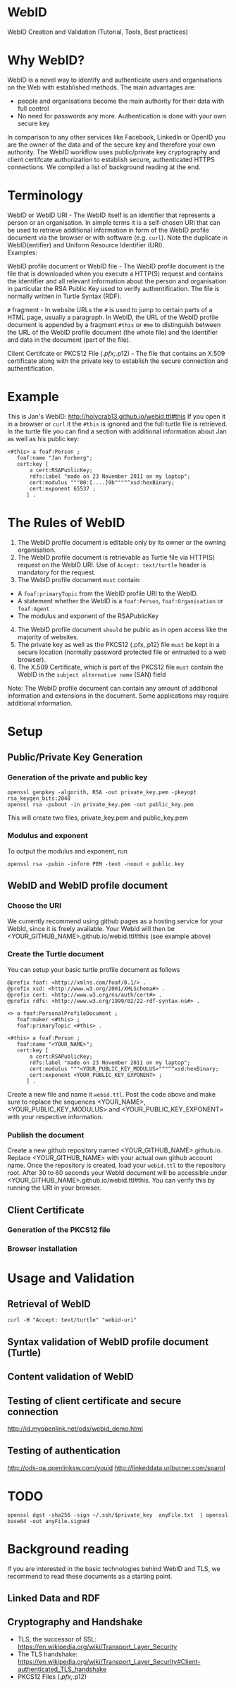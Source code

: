 # WebID
WebID Creation and Validation (Tutorial, Tools, Best practices)

# Why WebID?
WebID is a novel way to identify and authenticate users and organisations on the Web with established methods. The main advantages are:
* people and organisations become the main authority for their data with full control
* No need for passwords any more. Authentication is done with your own secure key

In comparison to any other services like Facebook, LinkedIn or OpenID you are the owner of the data and of the secure key and therefore your own authority.
The WebID workflow uses public/private key cryptography and client certifcate authorization to establish secure, authenticated HTTPS connections. 
We compiled a list of background reading at the end. 
 

# Terminology
WebID or WebID URI - The WebID itself is an identifier that represents a person or an organisation. In simple terms it is a self-chosen URI that can be used to retrieve additional information in form of the WebID profile document via the browser or with software (e.g. `curl`). Note the duplicate in WebID(entifier) and Uniform Resource Identifier (URI).     
Examples:

WebID profile document or WebID file - The WebID profile document is the file that is downloaded when you execute a HTTP(S) request  and contains the identifier and all relevant information about the person and organisation in particular the RSA Public Key used to verify authentification. The file is normally written in Turtle Syntax (RDF).

`#` fragment - In website URLs the `#` is used to jump to certain parts of a HTML page, usually a paragraph. In WebID, the URL of the WebID profile document is appended by a fragment `#this` or `#me` to distinguish between the URL of the WebID profile document (the whole file) and the identifier and data in the document (part of the file).  

Client Certifcate or PKCS12 File (*.pfx;*.p12) - The file that contains an X.509 certificate along with the private key to establish the secure connection and authentification. 

# Example
This is Jan's WebID: http://holycrab13.github.io/webid.ttl#this
If you open it in a browser or `curl` it the `#this` is ignored and the full turtle file is retrieved. In the turtle file you can find a section with additional information about Jan as well as his public key:
```
<#this> a foaf:Person ;
   foaf:name "Jan Forberg";
   cert:key [ 
       a cert:RSAPublicKey;
       rdfs:label "made on 23 November 2011 on my laptop";
       cert:modulus """00:[....]9b"""^^xsd:hexBinary;
       cert:exponent 65537 ;
      ] .
``` 

# The Rules of WebID
1. The WebID profile document is editable only by its owner or the owning organisation.
2. The WebID profile document is retrievable as Turtle file via HTTP(S) request on the WebID URI. Use of `Accept: text/turtle` header is mandatory for the request.  
3. The WebID profile document `must` contain:
 * A `foaf:primaryTopic` from the WebID profile URI to the WebID.
 * A statement whether the WebID is a `foaf:Person`, `foaf:Organisation` or `foaf:Agent`
 * The modulus and exponent of the RSAPublicKey
4. The WebID profile document `should` be public as in open access like the majority of websites. 
5. The private key as well as the PKCS12 (.pfx,.p12) file `must` be kept in a secure location (normally password protected file or entrusted to a web browser).  
6. The X.509 Certificate, which is part of the PKCS12 file `must` contain the WebID in the `subject alternative name` (SAN) field


Note: The WebID profile document can contain any amount of additional information and extensions in the document. Some applications may require additional information. 

# Setup

## Public/Private Key Generation
### Generation of the private and public key

```
openssl genpkey -algorith, RSA -out private_key.pem -pkeyopt rsa_keygen_bits:2048
openssl rsa -pubout -in private_key.pem -out public_key.pem
```
This will create two files, private_key.pem and public_key.pem

### Modulus and exponent

To output the modulus and exponent, run
```
openssl rsa -pubin -inform PEM -text -noout < public.key
```
## WebID and WebID profile document
### Choose the URI

We currently recommend using github pages as a hosting service for your WebId, since it is freely available. 
Your WebId will then be <YOUR_GITHUB_NAME>.github.io/webid.ttl#this (see example above)

### Create the Turtle document

You can setup your basic turtle profile document as follows

```
@prefix foaf: <http://xmlns.com/foaf/0.1/> .
@prefix xsd: <http://www.w3.org/2001/XMLSchema#> .
@prefix cert: <http://www.w3.org/ns/auth/cert#> .
@prefix rdfs: <http://www.w3.org/1999/02/22-rdf-syntax-ns#> .

<> a foaf:PersonalProfileDocument ;
   foaf:maker <#this> ;
   foaf:primaryTopic <#this> .

<#this> a foaf:Person ;
   foaf:name "<YOUR_NAME>";
   cert:key [ 
       a cert:RSAPublicKey;
       rdfs:label "made on 23 November 2011 on my laptop";
       cert:modulus """<YOUR_PUBLIC_KEY_MODULUS>"""^^xsd:hexBinary;
       cert:exponent <YOUR_PUBLIC_KEY_EXPONENT> ;
      ] . 

``` 

Create a new file and name it `webid.ttl`. Post the code above and make sure to replace the sequences <YOUR_NAME>, <YOUR_PUBLIC_KEY_MODULUS> and <YOUR_PUBLIC_KEY_EXPONENT> with your respective information.

### Publish the document

Create a new github repository named <YOUR_GITHUB_NAME>.github.io. Replace <YOUR_GITHUB_NAME> with your actual own github account name. Once the repository is created, load your `webid.ttl` to the repository root. After 30 to 60 seconds your WebId document will be accessible under <YOUR_GITHUB_NAME>.github.io/webid.ttl#this. You can verify this by running the URI in your browser.

## Client Certificate
### Generation of the PKCS12 file 
### Browser installation

# Usage and Validation

## Retrieval of WebID

`curl -H "Accept: text/turtle" "webid-uri"`

## Syntax validation of WebID profile document (Turtle)

## Content validation of WebID 

## Testing of client certificate and secure connection
http://id.myopenlink.net/ods/webid_demo.html 

## Testing of authentication
http://ods-qa.openlinksw.com/youid
http://linkeddata.uriburner.com/sparql 


# TODO
```
openssl dgst -sha256 -sign ~/.ssh/$private_key  anyFile.txt  | openssl base64 -out anyFile.signed
```



# Background reading
If you are interested in the basic technologies behind WebID and TLS, we recommend to read these documents as a starting point.

## Linked Data and RDF 

## Cryptography and Handshake
* TLS, the successor of SSL: https://en.wikipedia.org/wiki/Transport_Layer_Security
* The TLS handshake: https://en.wikipedia.org/wiki/Transport_Layer_Security#Client-authenticated_TLS_handshake 
* PKCS12 Files (*.pfx;*.p12)
